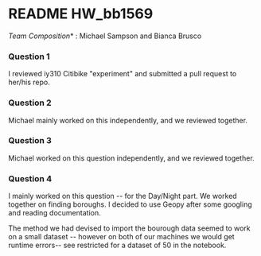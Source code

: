 # README HW_bb1569

*Team Composition** : Michael Sampson and Bianca Brusco 

### Question 1

I reviewed iy310 Citibike "experiment" and submitted a pull request to her/his repo. 

### Question 2 

Michael mainly worked on this independently, and we reviewed together. 

### Question 3

Michael worked on this question independently, and we reviewed together.

### Question 4

I mainly worked on this question -- for the Day/Night part. We worked together on finding boroughs.
I decided to use Geopy after some googling and reading documentation. 

The method we had devised to import the bourough data seemed to work on a small dataset -- however on both of our machines we would get runtime errors-- see restricted for a dataset of 50 in the notebook. 
